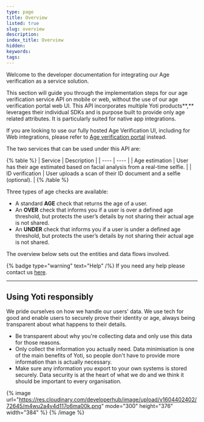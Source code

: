 ```yaml
---
type: page
title: Overview
listed: true
slug: overview
description: 
index_title: Overview
hidden: 
keywords: 
tags: 
---
```


Welcome to the developer documentation for integrating our Age verification as a service solution.

This section will guide you through the implementation steps for our age verification service API on mobile or web, without the use of our age verification portal web UI. This API incorporates multiple Yoti products**,** leverages their individual SDKs and  is purpose built to provide only age related attributes. It is particularly suited for native app integrations.

If you are looking to use our fully hosted Age Verification UI, including for Web integrations, please refer to [Age verification portal](/age-verification/getting-started) instead.

The two services that can be used under this API are:

{% table %}
| Service | Description | 
| ---- | ---- | 
| Age estimation | User has their age estimated based on facial analysis from a real-time selfie. | 
| ID verification | User uploads a scan of their ID document and a selfie (optional). | 
{% /table %}

Three types of age checks are available:

- A standard **AGE** check that returns the age of a user.
- An **OVER** check that informs you if a user is over a defined age threshold, but protects the user’s details by not sharing their actual age is not shared.
- An **UNDER** check that informs you if a user is under a defined age threshold, but protects the user’s details by not sharing their actual age is not shared.

The overview below sets out the entities and data flows involved.

{% badge type="warning" text="Help" /%} If you need any help please contact us [here](https://yoti.force.com/yotisupport/s/contactsupport).

---

## Using Yoti responsibly

We pride ourselves on how we handle our users' data. We use tech for good and enable users to securely prove their identity or age, always being transparent about what happens to their details.

- Be transparent about why you're collecting data and only use this data for those reasons.
- Only collect the information you actually need. Data minimisation is one of the main benefits of Yoti, so people don't have to provide more information than is actually necessary.
- Make sure any information you export to your own systems is stored securely. Data security is at the heart of what we do and we think it should be important to every organisation.

{% image url="https://res.cloudinary.com/developerhub/image/upload/v1604402402/72645/m4wu2a4v4d117o6ma00k.png" mode="300" height="376" width="384" %}
{% /image %}